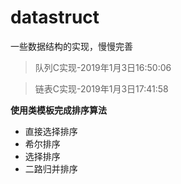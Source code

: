 # datastruct
一些数据结构的实现，慢慢完善

> 队列C实现-2019年1月3日16:50:06 

> 链表C实现-2019年1月3日17:41:58


**使用类模板完成排序算法**

* 直接选择排序
* 希尔排序
* 选择排序
* 二路归并排序
